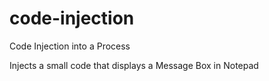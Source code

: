 # code-injection
Code Injection into a Process

Injects a small code that displays a Message Box in Notepad
